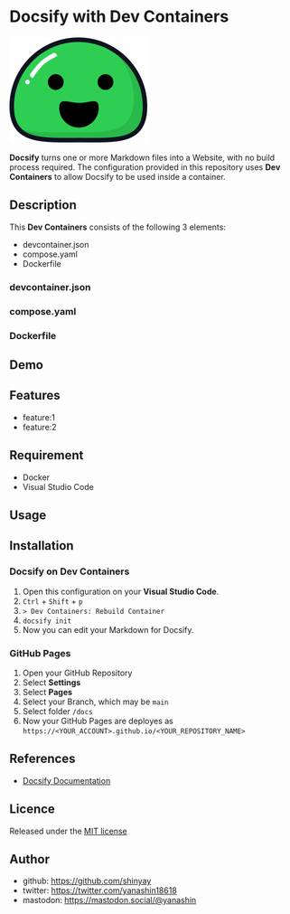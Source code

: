 # Docsify with Dev Containers

[![Docsify](https://github.com/docsifyjs/docsify/raw/develop/docs/_media/icon.svg)](https://docsify.js.org/#/)

**Docsify** turns one or more Markdown files into a Website, with no build process required.
The configuration provided in this repository uses **Dev Containers** to allow Docsify to be used inside a container.

## Description

This **Dev Containers** consists of the following 3 elements:

- devcontainer.json
- compose.yaml
- Dockerfile

### devcontainer.json

### compose.yaml

### Dockerfile

## Demo

## Features

- feature:1
- feature:2

## Requirement

- Docker
- Visual Studio Code

## Usage

## Installation

### Docsify on Dev Containers

1. Open this configuration on your **Visual Studio Code**.
2. `Ctrl` + `Shift` + `p`
3. `> Dev Containers: Rebuild Container`
4. `docsify init`
5. Now you can edit your Markdown for Docsify.

### GitHub Pages

1. Open your GitHub Repository
2. Select **Settings**
3. Select **Pages**
4. Select your Branch, which may be `main`
5. Select folder `/docs`
6. Now your GitHub Pages are deployes as `https://<YOUR_ACCOUNT>.github.io/<YOUR_REPOSITORY_NAME>`

## References

- [Docsify Documentation](https://docsify.js.org/#/?id=docsify)

## Licence

Released under the [MIT license](https://gist.githubusercontent.com/shinyay/56e54ee4c0e22db8211e05e70a63247e/raw/34c6fdd50d54aa8e23560c296424aeb61599aa71/LICENSE)

## Author

- github: <https://github.com/shinyay>
- twitter: <https://twitter.com/yanashin18618>
- mastodon: <https://mastodon.social/@yanashin>
